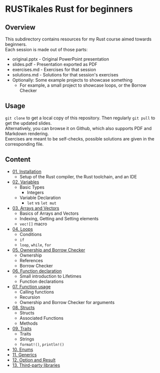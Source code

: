 # RUSTikales Rust for beginners
## Overview
This subdirectory contains resources for my Rust course aimed towards beginners.  
Each session is made out of those parts:
- original.pptx - Original PowerPoint presentation
- slides.pdf - Presentation exported as PDF
- exercises.md - Exercises for that session
- solutions.md - Solutions for that session's exercises
- Optionally: Some example projects to showcase something
  - For example, a small project to showcase loops, or the Borrow Checker
## Usage
`git clone` to get a local copy of this repository. Then regularly `git pull` to get the updated slides.  
Alternatively, you can browse it on Github, which also supports PDF and Markdown rendering.  
Exercises are meant to be self-checks, possible solutions are given in the corresponding file.
## Content
- [01. Installation](./01%20-%20Installation/)
  - Setup of the Rust compiler, the Rust toolchain, and an IDE
- [02. Variables](./02%20-%20Variables/)
  - Basic Types
    - Integers
  - Variable Declaration
    - `let` vs `let mut`
- [03. Arrays and Vectors](./03%20-%20Arrays%20and%20Vectors/)
  - Basics of Arrays and Vectors
  - Indexing, Getting and Setting elements
  - `vec![]` macro
- [04. Loops](./04%20-%20loop,%20while,%20for/)
  - Conditions
  - `if`
  - `loop`, `while`, `for`
- [05. Ownership and Borrow Checker](./05%20-%20Ownership%20and%20Borrow%20Checker/)
  - Ownership
  - References
  - Borrow Checker
- [06. Function declaration](./06%20-%20Function%20declaration/)
  - Small introduction to Lifetimes
  - Function declarations
- [07. Function usage](./07%20-%20Function%20usage/)
  - Calling functions
  - Recursion
  - Ownership and Borrow Checker for arguments
- [08. Structs](./08%20-%20Structs/)
  - Structs
  - Associated Functions
  - Methods
- [09. Traits](./09%20-%20Traits/)
  - Traits
  - Strings
  - `format!()`, `println!()`
- [10. Enums](./10%20-%20Enums/)
- [11. Generics](./11%20-%20Generics/)
- [12. Option and Result](./12%20-%20Option%20and%20Result/)
- [13. Third-party libraries](./13%20-%20Third-party%20libraries/)